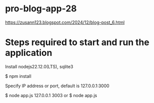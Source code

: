 # pro-blog-app-28

https://zusann123.blogspot.com/2024/12/blog-post_6.html

# Steps required to start and run the application

Install nodejs22.12.0(LTS), sqlite3

$ npm install

Specify IP address or port, default is 127.0.0.1:3000

$ node app.js 127.0.0.1 3003 or $ node app.js
